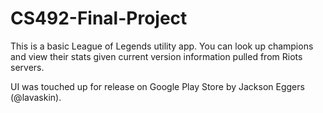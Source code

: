 # CS492-Final-Project

This is a basic League of Legends utility app. You can look up champions and view their stats given current version information pulled from Riots servers.

UI was touched up for release on Google Play Store by Jackson Eggers (@lavaskin).

